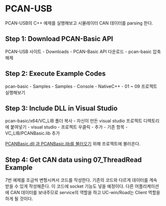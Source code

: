 # PCAN-USB
PCAN-USB의 C++ 예제를 실행해보고 시뮬레이터 CAN 데이터를 parsing 한다.

## Step 1: Download PCAN-Basic API

PCAN-USB 사이트 - Downloads - PCAN-Basic API 다운로드 - pcan-basic 압축 해제

## Step 2: Execute Example Codes

pcan-basic - Samples - Samples - Console - NativeC++ - 01 ~ 09 프로젝트 실행해보기

## Step 3: Include DLL in Visual Studio

pcan-basic/x64/VC_LIB 폴더 복사 - 자신이 만든 visual studio 프로젝트 디렉토리에 붙여넣기 - visual studio - 프로젝트 우클릭 - 추가 - 기존 항목 - VC_LIB/PCANBasic.lib 추가

[PCANBasic.dll 과 PCANBasic.lib를 불러오기](https://biji-jjigae.tistory.com/48) 위해 프로젝트에 불러온다.

## Step 4: Get CAN data using 07_ThreadRead Example

7번 예제를 조금씩 변형시켜서 코드를 작성한다.
기존의 코드와 다르게 데이터를 계속 받을 수 있게 작성해준다. 이 코드에 socket 기능도 넣을 예정이다. 다른 어플리케이션에 CAN 데이터를 보내주므로 service의 역할을 하고 UC-win/Road는 Client 역할을 하게 될 것이다.